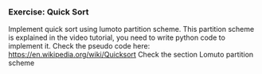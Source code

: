 ### Exercise: Quick Sort
Implement quick sort using lumoto partition scheme. This partition scheme is explained in the video tutorial, you need to write python code to implement it.
Check the pseudo code here: https://en.wikipedia.org/wiki/Quicksort Check the section Lomuto partition scheme
 


 
